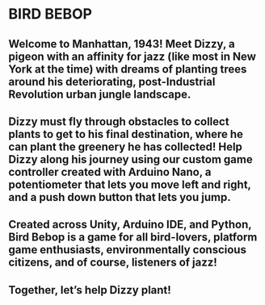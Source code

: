 # BIRD BEBOP

## Welcome to Manhattan, 1943! Meet Dizzy, a pigeon with an affinity for jazz (like most in New York at the time) with dreams of planting trees around his deteriorating, post-Industrial Revolution urban jungle landscape. 

## Dizzy must fly through obstacles to collect plants to get to his final destination, where he can plant the greenery he has collected! Help Dizzy along his journey using our custom game controller created with Arduino Nano, a potentiometer that lets you move left and right, and a push down button that lets you jump. 

## Created across Unity, Arduino IDE, and Python, Bird Bebop is a game for all bird-lovers, platform game enthusiasts, environmentally conscious citizens, and of course, listeners of jazz! 

## Together, let’s help Dizzy plant!
